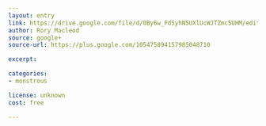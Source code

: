 ```yaml
---
layout: entry
link: https://drive.google.com/file/d/0By6w_Fd5yhN5UXlUcWJTZmc5UHM/edit
author: Rory Macleod
source: google+
source-url: https://plus.google.com/105475894157985048710

excerpt: 

categories:
- monstrous

license: unknown
cost: free

---
```

